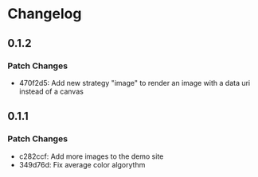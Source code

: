 # Changelog

## 0.1.2

### Patch Changes

- 470f2d5: Add new strategy "image" to render an image with a data uri instead of a canvas

## 0.1.1

### Patch Changes

- c282ccf: Add more images to the demo site
- 349d76d: Fix average color algorythm
